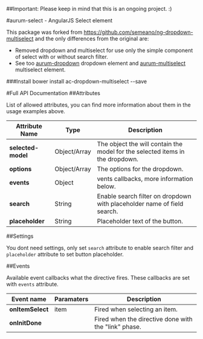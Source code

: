 ##Important: Please keep in mind that this is an ongoing project. :)

#aurum-select - AngularJS Select element

This package was forked from https://github.com/semeano/ng-dropdown-multiselect and the only differences from the original are:

* Removed dropdown and multiselect for use only the simple component of select with or without search filter.
* See too [aurum-dropdown](#) dropdown element and [aurum-multiselect](#) multiselect element.

###Install
  bower install ac-dropdown-multiselect --save

#Full API Documentation
##Attributes

List of allowed attributes, you can find more information about them in the usage examples above.

| Attribute Name      | Type         | Description    |
| ------------------- | ------------ | -------------- |
| **selected-model**  | Object/Array | The object the will contain the model for the selected items in the dropdown. |
| **options**         | Object/Array | The options for the dropdown. |
| **events**          | Object       | vents callbacks, more information below. |
| **search**          | String       | Enable search filter on dropdown with placeholder name of field search. |
| **placeholder**     | String       | Placeholder text of the button. |

##Settings

You dont need settings, only set `search` attribute to enable search filter and `placeholder` attribute to set button placeholder.

##Events

Available event callbacks what the directive fires. These callbacks are set with `events` attribute.

| Event name  | Paramaters  | Description   |
| ----------- | ----------- | ------------- |
| **onItemSelect** | item | Fired when selecting an item. |
| **onInitDone** |  | Fired when the directive done with the "link" phase. |